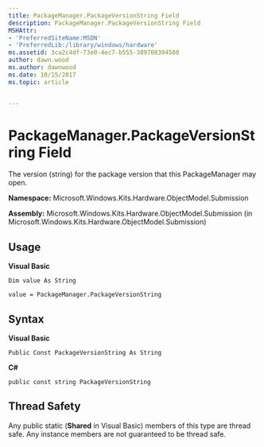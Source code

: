 ```yaml
---
title: PackageManager.PackageVersionString Field
description: PackageManager.PackageVersionString Field
MSHAttr:
- 'PreferredSiteName:MSDN'
- 'PreferredLib:/library/windows/hardware'
ms.assetid: 3ca2c4df-73e0-4ec7-b555-389708394580
author: dawn.wood
ms.author: dawnwood
ms.date: 10/15/2017
ms.topic: article


---
```


# PackageManager.PackageVersionString Field


The version (string) for the package version that this PackageManager may open.

**Namespace:** Microsoft.Windows.Kits.Hardware.ObjectModel.Submission

**Assembly:** Microsoft.Windows.Kits.Hardware.ObjectModel.Submission (in Microsoft.Windows.Kits.Hardware.ObjectModel.Submission)

## <span id="Usage"></span><span id="usage"></span><span id="USAGE"></span>Usage


**Visual Basic**

`Dim value As String`

`value = PackageManager.PackageVersionString`

## <span id="Syntax"></span><span id="syntax"></span><span id="SYNTAX"></span>Syntax


**Visual Basic**

`Public Const PackageVersionString As String`

**C#**

`public const string PackageVersionString`

## <span id="Thread_Safety"></span><span id="thread_safety"></span><span id="THREAD_SAFETY"></span>Thread Safety


Any public static (**Shared** in Visual Basic) members of this type are thread safe. Any instance members are not guaranteed to be thread safe.

 

 






